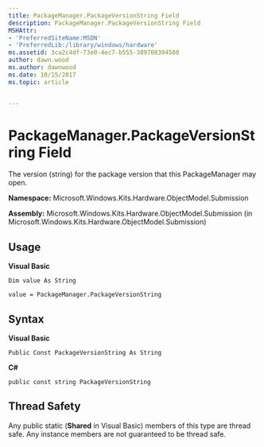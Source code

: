 ```yaml
---
title: PackageManager.PackageVersionString Field
description: PackageManager.PackageVersionString Field
MSHAttr:
- 'PreferredSiteName:MSDN'
- 'PreferredLib:/library/windows/hardware'
ms.assetid: 3ca2c4df-73e0-4ec7-b555-389708394580
author: dawn.wood
ms.author: dawnwood
ms.date: 10/15/2017
ms.topic: article


---
```


# PackageManager.PackageVersionString Field


The version (string) for the package version that this PackageManager may open.

**Namespace:** Microsoft.Windows.Kits.Hardware.ObjectModel.Submission

**Assembly:** Microsoft.Windows.Kits.Hardware.ObjectModel.Submission (in Microsoft.Windows.Kits.Hardware.ObjectModel.Submission)

## <span id="Usage"></span><span id="usage"></span><span id="USAGE"></span>Usage


**Visual Basic**

`Dim value As String`

`value = PackageManager.PackageVersionString`

## <span id="Syntax"></span><span id="syntax"></span><span id="SYNTAX"></span>Syntax


**Visual Basic**

`Public Const PackageVersionString As String`

**C#**

`public const string PackageVersionString`

## <span id="Thread_Safety"></span><span id="thread_safety"></span><span id="THREAD_SAFETY"></span>Thread Safety


Any public static (**Shared** in Visual Basic) members of this type are thread safe. Any instance members are not guaranteed to be thread safe.

 

 






